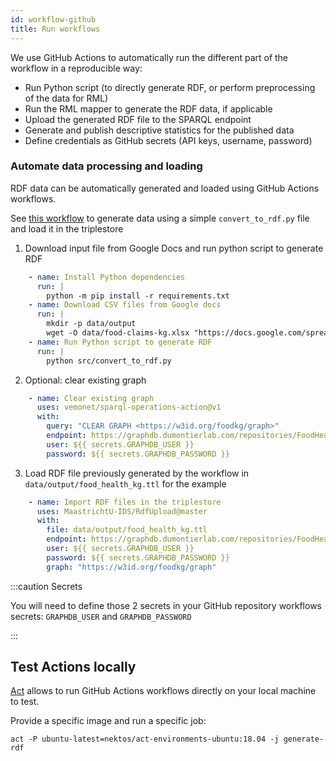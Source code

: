 ```yaml
---
id: workflow-github
title: Run workflows
---
```


We use GitHub Actions to automatically run the different part of the workflow in a reproducible way:

* Run Python script (to directly generate RDF, or perform preprocessing of the data for RML)
* Run the RML mapper to generate the RDF data, if applicable
* Upload the generated RDF file to the SPARQL endpoint
* Generate and publish descriptive statistics for the published data
* Define credentials as GitHub secrets (API keys, username, password)

### Automate data processing and loading

RDF data can be automatically generated and loaded using GitHub Actions workflows.

See [this workflow](https://github.com/MaastrichtU-IDS/food-claims-kg/blob/master/.github/workflows/generate-rdf.yml) to generate data using a simple `convert_to_rdf.py` file and load it in the triplestore

1. Download input file from Google Docs and run python script to generate RDF

```yaml
    - name: Install Python dependencies
      run: |
        python -m pip install -r requirements.txt
    - name: Download CSV files from Google docs
      run: |
        mkdir -p data/output
        wget -O data/food-claims-kg.xlsx "https://docs.google.com/spreadsheets/d/1RWZ6AlGB8m7PO5kjsbbbeI4ETLwvKLOvkrzOpl8zAM8/export?format=xlsx&id=1RWZ6AlGB8m7PO5kjsbbbeI4ETLwvKLOvkrzOpl8zAM8"
    - name: Run Python script to generate RDF
      run: |
        python src/convert_to_rdf.py
```

2. Optional: clear existing graph

```yaml
    - name: Clear existing graph
      uses: vemonet/sparql-operations-action@v1
      with:
        query: "CLEAR GRAPH <https://w3id.org/foodkg/graph>"
        endpoint: https://graphdb.dumontierlab.com/repositories/FoodHealthClaimsKG/statements
        user: ${{ secrets.GRAPHDB_USER }}
        password: ${{ secrets.GRAPHDB_PASSWORD }}
```

3. Load RDF file previously generated by the workflow in `data/output/food_health_kg.ttl` for the example

```yaml
    - name: Import RDF files in the triplestore
      uses: MaastrichtU-IDS/RdfUpload@master
      with:
        file: data/output/food_health_kg.ttl
        endpoint: https://graphdb.dumontierlab.com/repositories/FoodHealthClaimsKG/statements
        user: ${{ secrets.GRAPHDB_USER }}
        password: ${{ secrets.GRAPHDB_PASSWORD }}
        graph: "https://w3id.org/foodkg/graph"
```

:::caution Secrets

You will need to define those 2 secrets in your GitHub repository workflows secrets: `GRAPHDB_USER` and `GRAPHDB_PASSWORD`

:::

## Test Actions locally

[Act](https://github.com/nektos/act) allows to run GitHub Actions workflows directly on your local machine to test.

Provide a specific image and run a specific job:

```shell
act -P ubuntu-latest=nektos/act-environments-ubuntu:18.04 -j generate-rdf
```

